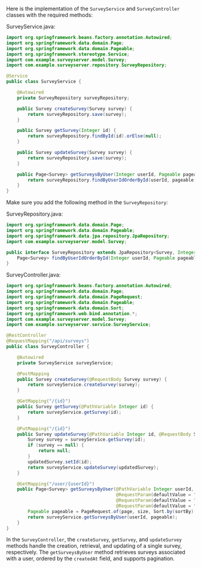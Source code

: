 Here is the implementation of the `SurveyService` and `SurveyController` classes with the required methods:

SurveyService.java:
```java
import org.springframework.beans.factory.annotation.Autowired;
import org.springframework.data.domain.Page;
import org.springframework.data.domain.Pageable;
import org.springframework.stereotype.Service;
import com.example.surveyserver.model.Survey;
import com.example.surveyserver.repository.SurveyRepository;

@Service
public class SurveyService {

    @Autowired
    private SurveyRepository surveyRepository;

    public Survey createSurvey(Survey survey) {
        return surveyRepository.save(survey);
    }

    public Survey getSurvey(Integer id) {
        return surveyRepository.findById(id).orElse(null);
    }

    public Survey updateSurvey(Survey survey) {
        return surveyRepository.save(survey);
    }

    public Page<Survey> getSurveysByUser(Integer userId, Pageable pageable) {
        return surveyRepository.findByUserIdOrderById(userId, pageable);
    }
}
```

Make sure you add the following method in the `SurveyRepository`:

SurveyRepository.java:
```java
import org.springframework.data.domain.Page;
import org.springframework.data.domain.Pageable;
import org.springframework.data.jpa.repository.JpaRepository;
import com.example.surveyserver.model.Survey;

public interface SurveyRepository extends JpaRepository<Survey, Integer> {
    Page<Survey> findByUserIdOrderById(Integer userId, Pageable pageable);
}
```

SurveyController.java:
```java
import org.springframework.beans.factory.annotation.Autowired;
import org.springframework.data.domain.Page;
import org.springframework.data.domain.PageRequest;
import org.springframework.data.domain.Pageable;
import org.springframework.data.domain.Sort;
import org.springframework.web.bind.annotation.*;
import com.example.surveyserver.model.Survey;
import com.example.surveyserver.service.SurveyService;

@RestController
@RequestMapping("/api/surveys")
public class SurveyController {

    @Autowired
    private SurveyService surveyService;

    @PostMapping
    public Survey createSurvey(@RequestBody Survey survey) {
        return surveyService.createSurvey(survey);
    }

    @GetMapping("/{id}")
    public Survey getSurvey(@PathVariable Integer id) {
        return surveyService.getSurvey(id);
    }

    @PutMapping("/{id}")
    public Survey updateSurvey(@PathVariable Integer id, @RequestBody Survey updatedSurvey) {
        Survey survey = surveyService.getSurvey(id);
        if (survey == null) {
            return null;
        }
        updatedSurvey.setId(id);
        return surveyService.updateSurvey(updatedSurvey);
    }

    @GetMapping("/user/{userId}")
    public Page<Survey> getSurveysByUser(@PathVariable Integer userId,
                                         @RequestParam(defaultValue = "0") int page,
                                         @RequestParam(defaultValue = "10") int size,
                                         @RequestParam(defaultValue = "createdAt") String sortBy) {
        Pageable pageable = PageRequest.of(page, size, Sort.by(sortBy).descending());
        return surveyService.getSurveysByUser(userId, pageable);
    }
}
```

In the `SurveyController`, the `createSurvey`, `getSurvey`, and `updateSurvey` methods handle the creation, retrieval, and updating of a single survey, respectively. The `getSurveysByUser` method retrieves surveys associated with a user, ordered by the `createdAt` field, and supports pagination.